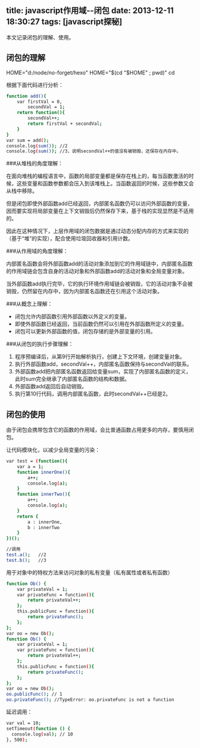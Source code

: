 title: javascript作用域--闭包
date: 2013-12-11 18:30:27
tags: [javascript探秘]
---

本文记录闭包的理解、使用。

闭包的理解
----------------------
HOME="d:/node/no-forget/hexo"
HOME="$(cd "$HOME" ; pwd)"
cd

根据下面代码进行分析：

```sh
function add(){
    var firstVal = 0,
        secondVal = 1;
    return function(){
        secondVal++;
        return firstVal + secondVal;
    }
}
var sum = add();
console.log(sum()); //2
console.log(sum()); //3，说明secondVal++的值没有被销毁，还保存在内存中。
```
###从堆栈的角度理解：

在面向堆栈的编程语言中，函数的局部变量都是保存在栈上的，每当函数激活的时候，这些变量和函数参数都会压入到该堆栈上。当函数返回的时候，这些参数又会从栈中移除。
<!--more-->
但是闭包即使外部函数add已经返回，内部匿名函数仍可以访问外部函数的变量，因而要实现将局部变量在上下文销毁后仍然保存下来，基于栈的实现显然是不适用的。

因此在这种情况下，上层作用域的闭包数据是通过动态分配内存的方式来实现的（基于“堆”的实现），配合使用垃圾回收器和引用计数。

###从作用域的角度理解：

内部匿名函数会将外部函数add的活动对象添加到它的作用域链中，内部匿名函数的作用域链会包含自身的活动对象和外部函数add的活动对象和全局变量对象。

当外部函数add执行完毕，它的执行环境作用域链会被销毁，它的活动对象不会被销毁，仍然留在内存中，因为内部匿名函数还在引用这个活动对象。

###从概念上理解：

* 闭包允许内部函数引用外部函数以外定义的变量。
* 即使外部函数已经返回，当前函数仍然可以引用在外部函数所定义的变量。
* 闭包可以更新外部函数的值，闭包存储的是外部变量的引用。

###从闭包的执行步骤理解：

1. 程序预编译后，从第9行开始解析执行，创建上下文环境，创建变量对象。
2. 执行外部函数add，secondVal++，内部匿名函数保持与secondVal的联系。
3. 外部函数add把内部匿名函数返回给变量sum，实现了内部匿名函数的定义，此时sum完全继承了内部匿名函数的结构和数据。
4. 外部函数add返回后自动销毁。
5. 执行第10行代码，调用内部匿名函数，此时secondVal++已经是2。

闭包的使用
-------------------

由于闭包会携带包含它的函数的作用域，会比普通函数占用更多的内存，要慎用闭包。

让代码模块化，以减少全局变量的污染：

```sh
var test = (function(){
    var a = 1;
    function innerOne(){
        a++;
        console.log(a);
    }
    function innerTwo(){
        a++;
        console.log(a);
    }
    return {
        a : innerOne,
        b : innerTwo
    }
})();

//调用
test.a();   //2
test.b();   //3
```

用于对象中的特权方法来访问对象的私有变量（私有属性或者私有函数）

```sh
function Ob() {
    var privateVal = 1;
    var privateFunc = function(){
        return privateVal++;
    };
    this.publicFunc = function(){
        return privateFunc();
    };
};
var oo = new Ob();
function Ob() {
    var privateVal = 1;
    var privateFunc = function(){
        return privateVal++;
    };
    this.publicFunc = function(){
        return privateFunc();
    };
};
var oo = new Ob();
oo.publicFunc(); // 1
oo.privateFunc(); //TypeError: oo.privateFunc is not a function

```

延迟调用：

```sh
var val = 10;
setTimeout(function () {
  console.log(val); // 10
}, 500);
```